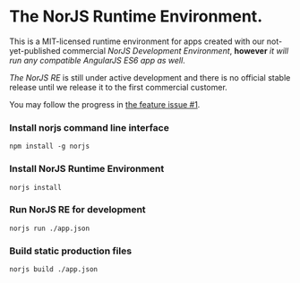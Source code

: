 # The NorJS Runtime Environment.

This is a MIT-licensed runtime environment for apps created with our 
not-yet-published commercial *NorJS Development Environment*, **however** *it 
will run any compatible AngularJS ES6 app as well*.

*The NorJS RE* is still under active development and there is no official 
stable release until we release it to the first commercial customer. 

You may follow the progress in [the feature issue #1](https://github.com/norjs/norjs/issues/1).

### Install norjs command line interface

```
npm install -g norjs
```

### Install NorJS Runtime Environment

```
norjs install
```

### Run NorJS RE for development

```
norjs run ./app.json
```

### Build static production files

```
norjs build ./app.json
``` 
